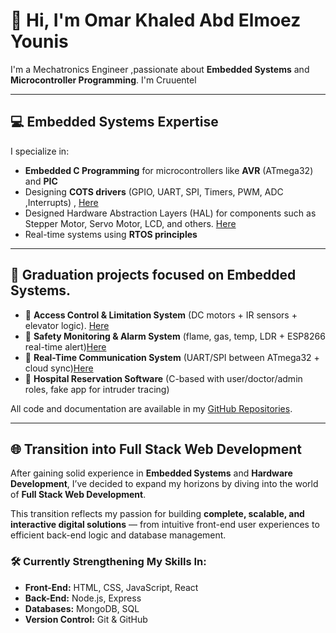 # 👋 Hi, I'm Omar Khaled Abd Elmoez Younis

 I'm a Mechatronics Engineer ,passionate about **Embedded Systems** and **Microcontroller Programming**.
 I'm Cruuentel

---

## 💻 Embedded Systems Expertise

I specialize in:

- **Embedded C Programming** for microcontrollers like **AVR** (ATmega32) and **PIC**
- Designing **COTS drivers** (GPIO, UART, SPI, Timers, PWM, ADC ,Interrupts) , [Here](https://github.com/OmarKhaled-00/AVR_COTS/tree/main/MCAL)
- Designed Hardware Abstraction Layers (HAL) for components such as Stepper Motor, Servo Motor, LCD, and others. [Here](https://github.com/OmarKhaled-00/AVR_COTS/tree/main/HAL)
- Real-time systems using **RTOS principles**

---

## 📁 Graduation projects focused on Embedded Systems.

- 🔐 **Access Control & Limitation System** (DC motors + IR sensors + elevator logic). [Here](https://www.linkedin.com/posts/omar-khaled-4a85aa271_engineering-mechatronics-embeddedsystems-activity-7201962067405205508-o1Rw?utm_source=share&utm_medium=member_desktop&rcm=ACoAAEJ5PEABloBk-I_pPlzgtOS0jw7eBO_Uh7Y)
- 🚨 **Safety Monitoring & Alarm System** (flame, gas, temp, LDR + ESP8266 real-time alert)[Here](https://www.linkedin.com/posts/omar-khaled-4a85aa271_embeddedsystems-microcontrollers-atmega32-activity-7203828261896765441-jI9i?utm_source=share&utm_medium=member_desktop&rcm=ACoAAEJ5PEABloBk-I_pPlzgtOS0jw7eBO_Uh7Y)
- 📡 **Real-Time Communication System** (UART/SPI between ATmega32 + cloud sync)[Here](https://drive.google.com/file/d/1cIK4LhfvrbY6V4GstkTynaeZuTq_GgB2/view)
- 🏥 **Hospital Reservation Software** (C-based with user/doctor/admin roles, fake app for intruder tracing) 

All code and documentation are available in my [GitHub Repositories](https://github.com/OmarKhaledYounis?tab=repositories).

---

## 🌐 Transition into Full Stack Web Development

After gaining solid experience in **Embedded Systems** and **Hardware Development**, I’ve decided to expand my horizons by diving into the world of **Full Stack Web Development**.

This transition reflects my passion for building **complete, scalable, and interactive digital solutions** — from intuitive front-end user experiences to efficient back-end logic and database management.

### 🛠️ Currently Strengthening My Skills In:

- **Front-End:** HTML, CSS, JavaScript, React  
- **Back-End:** Node.js, Express  
- **Databases:** MongoDB, SQL  
- **Version Control:** Git & GitHub



